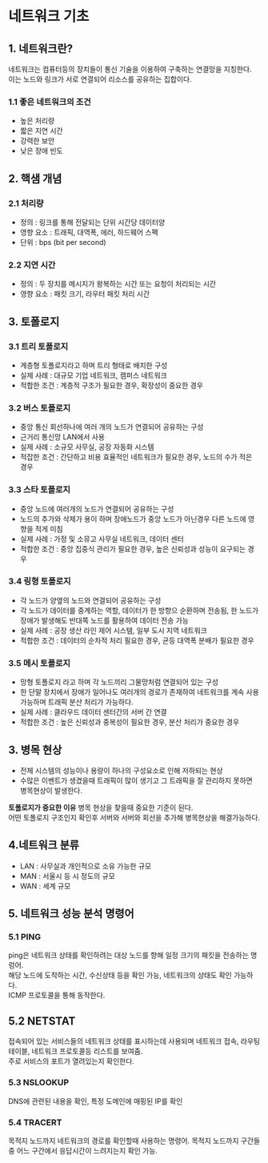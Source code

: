 # 네트워크 기초

## 1. 네트워크란?
네트워크는 컴퓨터등의 장치들이 통신 기술을 이용하여 구축하는 연결망을 지칭한다.  
이는 노드와 링크가 서로 연결되어 리소스를 공유하는 집합이다.

### 1.1 좋은 네트워크의 조건
 - 높은 처리량
 - 짧은 지연 시간
 - 강력한 보안
 - 낮은 장애 빈도

## 2. 핵샘 개념
### 2.1 처리량
- 정의 : 링크를 통해 전달되는 단위 시간당 데이터양
- 영향 요소 : 트래픽, 대역폭, 에러, 하드웨어 스펙
- 단위 : bps (bit per second)

### 2.2 지연 시간
- 정의 : 두 장치를 메시지가 왕복하는 시간 또는 요청이 처리되는 시간
- 영향 요소 : 패킷 크기, 라우터 패킷 처리 시간

## 3. 토폴로지

### 3.1 트리 토폴로지
- 계층형 토폴로지라고 하며 트리 형태로 배치한 구성
- 실제 사례 : 대규모 기업 네트워크, 캠퍼스 네트워크
- 적합한 조건 : 계층적 구조가 필요한 경우, 확장성이 중요한 경우

### 3.2 버스 토폴로지
- 중앙 통신 회선하나에 여러 개의 노드가 연결되어 공유하는 구성
- 근거리 통신망 LAN에서 사용
- 실제 사례 : 소규모 사무실, 공장 자동화 시스템
- 적잡한 조건 : 간단하고 비용 효율적인 네트워크가 필요한 경우, 노드의 수가 적은 경우

### 3.3 스타 토폴로지
- 중앙 노드에 여러개의 노드가 연결되어 공유하는 구성
- 노드의 추가와 삭제가 용이 하며 장애노드가 중앙 노드가 아닌경우 다른 노드에 영향을 적게 미침
- 실제 사례 : 가정 및 소뮤고 사무실 네트워크, 데이터 센터
- 적합한 조건 : 중앙 집중식 관리가 필요한 경우, 높은 신뢰성과 성능이 요구되는 경우

### 3.4 링형 토폴로지
- 각 노드가 양옆의 노드와 연결되어 공유하는 구성
- 각 노드가 데이터를 중계하는 역할, 데이터가 한 방향으 순환하며 전송됨, 한 노드가 장애가 발생해도 반대쪽 노드를 활용하여 데이터 전송 가능
- 실제 사례 : 공장 생산 라인 제어 시스템, 일부 도시 지역 네트워크
- 적합한 조건 : 데이터의 순차적 처리 필요한 경우, 균등 대역폭 분배가 필요한 경우

### 3.5 메시 토폴로지
- 망형 토폴로지 라고 하며 각 노드끼리 그물망처럼 연결되어 있는 구성
- 한 단말 장치에서 장애가 일어나도 여러개의 경로가 존재하여 네트워크를 계속 사용가능하며 트래픽 분산 처리가 가능하다.
- 실제 사례 : 클라우드 데이터 센터간의 서버 간 연결
- 적합한 조건 : 높은 신뢰성과 중복성이 필요한 경우, 분산 처리가 중요한 경우

## 3. 병목 현상
- 전체 시스템의 성능이나 용량이 하나의 구성요소로 인해 저하되는 현상
- 수많은 이벤트가 생겼을때 트래픽이 많이 생기고 그 트래픽을 잘 관리하지 못하면 병목현상이 발생한다.

**토폴로지가 중요한 이유**
병목 현상을 찾을때 중요한 기준이 된다.  
어떤 토폴로지 구조인지 확인후 서버와 서버와 회선을 추가해 병목현상을 해결가능하다.

## 4.네트워크 분류

- LAN : 사무실과 개인적으로 소유 가능한 규모
- MAN : 서울시 등 시 정도의 규모
- WAN : 세계 규모

## 5. 네트워크 성능 분석 명령어

### 5.1 PING
ping은 네트워크 상태를 확인하려는 대상 노드를 향해 일정 크기의 패킷을 전송하는 명렁어.  
해당 노드에 도착하는 시간, 수신상태 등을 확인 가능, 네트워크의 상태도 확인 가능하다.  
ICMP 프로토콜을 통해 동작한다.

## 5.2 NETSTAT
접속되어 있는 서비스들의 네트워크 상태를 표시하는데 사용되며 네트워크 접속, 라우팅 테이블, 네트워크 프로토콜등 리스트를 보여줌.  
주로 서비스의 포트가 열려있는지 확인한다.

### 5.3 NSLOOKUP
DNS에 관련된 내용을 확인, 특정 도메인에 매핑된 IP를 확인

### 5.4 TRACERT
목적지 노드까지 네트워크의 경로를 확인할때 사용하는 명령어. 목적지 노드까지 구간들 중 어느 구간에서 응답시간이 느려지는지 확인 가능.